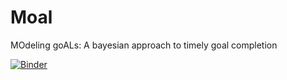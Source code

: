 # Moal
MOdeling goALs: A bayesian approach to timely goal completion

[![Binder](https://mybinder.org/badge.svg)](https://mybinder.org/v2/gh/agladstein/Moal/master)
